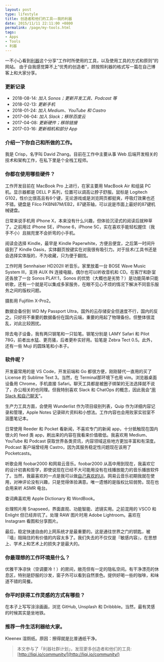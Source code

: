 ```yaml
---
layout: post
type: lifestyle
title: 创造者和他们的工具——我的利器
date: 2015/11/11 22:11:00 +0800
permalink: /page/my-tools.html
tags:
- Apps
- Tools
- 利器
---
```


一不小心看到[利器](http://liqi.io/)这个分享“工作时所使用的工具，以及使用工具的方式和原则”的网站。
由于自我感觉算不上“优秀的创造者”，顾按照利器的格式写一篇在自己博客上和大家分享。

### 更新记录

* 2018-08-14: _加入 Sonos；更新开发工具、Podcast 等_
* 2018-02-13: _更新手机_
* 2018-01-24: _加入 Medium、YouTube 和 Castro_
* 2017-06-04: _加入 Slack；移除百度云_
* 2017-04-08: _更新硬件；移除链接_
* 2017-03-16: _更新相机和部分 App_

### 介绍一下你自己和所做的工作。

我是 Crisp，名字叫 David Zhang。目前在工作中主要从事 Web 后端开发相关的技术和架构工作，在私下里是个全栈工程师。

### 你都在使用哪些硬件？

工作开发目前在 MacBook Pro 上进行，在家主要用 MacBook Air 和组装 PC 机。显示器都是 DELL P 系列，位置可以调高让脖子舒服。鼠标是 Logitech G102，性价比很高且有6个键，无论游戏或是浏览网页都挺爽，呼吸灯效果也还不错。键盘是 Filco FKBN87M/EB2，87键茶轴，可以说是市面上最好的87键机械键盘。

日常来说手机用 iPhone X，本来没有什么兴趣，但体验沉浸式的阅读后就种草了。之前用过 iPhone SE，iPhone 6，iPhone 5C，实在喜欢手能轻松握住（我手不小）且揣兜里不会折弯的小手机。

阅读会选择 Kindle，最早是 Kindle Paperwhite，方便且便宜，之后第一时间升级到了 Kindle Oasis，实体翻页按键实在对我很有吸引力。对于技术/工具书还是会选择实体版的，不为收藏，只为便于翻找。

工作时用 Sennhaiser HD202II 听音乐，家里放着一台 BOSE Wave Music System III，支持 AUX IN 连接电脑，偶尔也可以听收音机和 CD。在客厅和卧室还各放了一台 Sonos PLAY:1，Sonos 的优势（大概也是劣势？）是功能简单只能听歌，还有一个就是可以集成多家服务，在眼不见心不烦的情况下解决不同音乐服务之间的版权问题。

摄影用 Fujifilm X-Pro2。

数据会备份到 WD My Passport Ultra，国外的云存储安全但速度不行，国内的反之。只好将不重要的数据备份在国内云端，重要的用起了物理备份。但整体很混乱，对此比较困扰。

除去电子设备，我有两只钢笔和一只铅笔。钢笔分别是 LAMY Safari 和 Pilot 78G，前者出水猛、更亮骚，后者更朴实好用。铅笔是 Zebra Tect 0.5。此外，还有一些 Muji 的圆珠笔和小本子。

### 软件呢？

开发最常用的是 VS Code，开发前端和 Go 都很方便，刚刚替代一直用的买了 License 的 Sublime Text 3。当然，在 Terminal那环境下也用 vim。浏览器桌面设备用 Chrome，手机直接 Safari。聊天工具都是被圈子绑架的无法选择就不说了，办公相关的也同理。但我特别喜欢 Slack 和 ChatOps 的概念，因此我会“[用 Slack 和自己聊天](/page/self-collaborating-with-slack.html)”。

生产力工具方面，会使用 Wunderlist 作为项目级别列表，Quip 作为详细内容记录和管理，Apple Notes 记录碎片资料和小想法。工作内容也会用败家实验室不洇墨笔记本。

日常使用 Reeder 和 Pocket 看新闻，不喜欢专门的新闻 app，十分抵触现在国内很火的 feed 类 app，刷出来的内容在我看来价值极低。我喜欢用 Medium、YouTube 和 Podcast 获取世界各类资讯，内容领域这些地方更加丰富和有深度。Podcast 客户端曾经用 Castro，因为其服务稳定性问题现在该用了 Pocketcasts。

听歌会用 foobar2000 和网易云音乐。foobar2000 从高中用到现在，我喜欢它的设计初衷和哲学，即使说现在已经不大可能用没有在线播放能力的音乐播放软件了。当然，我最喜欢的一点是我可以做[自己喜欢的UI](/image/foobar2000-ui.jpg)。网易云音乐初期我就在使用，对神评论没有兴趣，只是觉得体验满意。唯一遗憾的是版权比较弱势。现在也会用来听 ASMR 电台。

查词典喜欢用 Apple Dictionary 和 WordBook。

处理照片用 Snapseed，界面直观、功能智能、滤镜实用。之前混用的 VSCO 和 Enlight 但已经弃坑了。处理 RAW 图片时用 Adobe Lightroom。喜欢在 Instagram 看图和分享图片。

最后，稳定快速自由的上网系统才是最重要的。这是通往世界之门的钥匙，被『墙』阻隔住的有价值的内容太多了。我们失去的不仅仅是『敏感内容』，在思想上、学术上和艺术上的损失才是最大的。

### 你最理想的工作环境是什么？

优雅干净凉快（空调要冷！）的房间，敞亮但有一定的隐私空间。有干净漂亮的休息区，特别是舒服的沙发，窗子外可以看到自然景色。提供好喝一些的咖啡，和味道不错的简餐。

### 你平时获得工作灵感的方式有哪些？

在本子上写写涂涂画画，浏览 GitHub, Unsplash 和 Dribbble。当然，最有灵感的时候其实是坐地铁。

### 推荐一件生活利器给大家。

Kleenex 湿厕纸。原因：擦得就是比普通纸干净。

> 本文参与了「利器社群计划」，发现更多创造者和他们的工具: [http://liqi.io/community/](http://liqi.io/community/)
